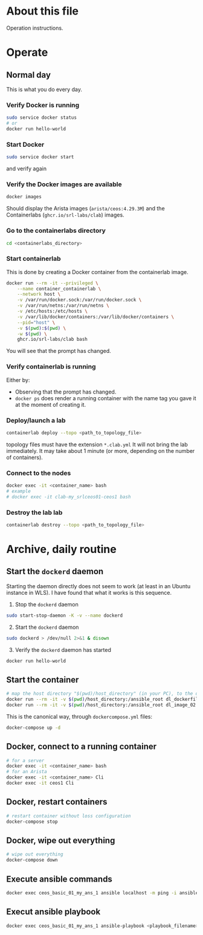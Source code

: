 # About this file
Operation instructions.

# Operate
## Normal day
This is what you do every day.

### Verify Docker is running
```bash
sudo service docker status
# or
docker run hello-world
```

### Start Docker
```bash
sudo service docker start
```
and verify again

### Verify the Docker images are available
```bash
docker images
```
Should display the Arista images (`arista/ceos:4.29.3M`) and the Containerlabs (`ghcr.io/srl-labs/clab`) images.

### Go to the containerlabs directory
```bash
cd <containerlabs_directory>
```

### Start containerlab
This is done by creating a Docker container from the containerlab image.
```bash
docker run --rm -it --privileged \
    --name container_containerlab \
    --network host \
    -v /var/run/docker.sock:/var/run/docker.sock \
    -v /var/run/netns:/var/run/netns \
    -v /etc/hosts:/etc/hosts \
    -v /var/lib/docker/containers:/var/lib/docker/containers \
    --pid="host" \
    -v $(pwd):$(pwd) \
    -w $(pwd) \
    ghcr.io/srl-labs/clab bash
```
You will see that the prompt has changed. 

### Verify containerlab is running
Either by:
* Observing that the prompt has changed. 
* `docker ps` does render a running container with the name tag you gave it at the moment of creating it. 

### Deploy/launch a lab
```bash
containerlab deploy --topo <path_to_topology_file>
```
topology files must have the extension `*.clab.yml`
It will not bring the lab immediately. It may take about 1 minute (or more, depending on the number of containers).

### Connect to the nodes
```bash
docker exec -it <container_name> bash
# example
# docker exec -it clab-my_srlceos01-ceos1 bash
```

### Destroy the lab lab
```bash
containerlab destroy --topo <path_to_topology_file>
```



# Archive, daily routine
## Start the `dockerd` daemon
Starting the daemon directly does not seem to work (at least in an Ubuntu instance in WLS). I have found that what it works is this sequence. 
1. Stop the `dockerd` daemon
```bash
sudo start-stop-daemon -K -v --name dockerd
```

2. Start the `dockerd` daemon
```bash
sudo dockerd > /dev/null 2>&1 & disown
```

3. Verify the `dockerd` daemon has started
```bash
docker run hello-world
```


## Start the container
```bash
# map the host directory "$(pwd)/host_directory" (in your PC), to the directory "ansible" in the image"
docker run --rm -it -v $(pwd)/host_directory:/ansible_root dl_dockerfile_02 bash
docker run --rm -it -v $(pwd)/host_directory:/ansible_root dl_image_02 bash
```

This is the canonical way, through `dockercompose.yml` files:
```bash
docker-compose up -d
```


## Docker, connect to a running container
```bash
# for a server
docker exec -it <container_name> bash
# for an Arista
docker exec -it <container_name> Cli
docker exec -it ceos1 Cli
```

## Docker, restart containers
```bash
# restart container without loss configuration
docker-compose stop
```

## Docker, wipe out everything
```bash
# wipe out everything
docker-compose down
```

## Execute ansible commands
```bash
docker exec ceos_basic_01_my_ans_1 ansible localhost -m ping -i ansible_root/inventory.txt
```

## Execut ansible playbook
```bash
docker exec ceos_basic_01_my_ans_1 ansible-playbook <playbook_filename>
```